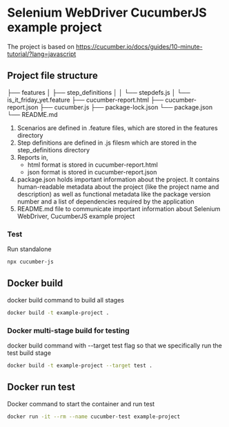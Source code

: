 # Selenium WebDriver CucumberJS example project

The project is based on https://cucumber.io/docs/guides/10-minute-tutorial/?lang=javascript

## Project file structure

├── features
│   ├── step_definitions
│   │   └── stepdefs.js
│   └── is_it_friday_yet.feature
├── cucumber-report.html
├── cucumber-report.json
├── cucumber.js
├── package-lock.json
└── package.json
└── README.md 

1. Scenarios are defined in .feature files, which are stored in the features directory 
2. Step definitions are defined in .js filesm which are stored in the step_definitions directory
3. Reports in,
    - html format is stored in cucumber-report.html
    - json format is stored in cucumber-report.json
4. package.json holds important information about the project. It contains human-readable metadata about the project (like the project name and description) as well as functional metadata like the package version number and a list of dependencies required by the application
5. README.md file to communicate important information about Selenium WebDriver, CucumberJS example project

### Test

Run standalone

```sh
npx cucumber-js
```

## Docker build

docker build command to build all stages

```sh
docker build -t example-project . 
```

### Docker multi-stage build for testing

docker build command with --target test flag so that we specifically run the test build stage

```sh
docker build -t example-project --target test . 
```

## Docker run test

Docker command to start the container and run test
```sh
docker run -it --rm --name cucumber-test example-project 
```
